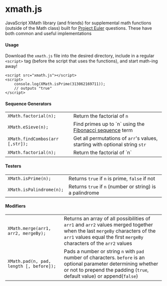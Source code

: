 # xmath.js
JavaScript XMath library (and friends) for supplemental math functions (outside of the Math class) built for [Project Euler](https://projecteuler.net/) questions. These have both common and useful implementations

#### Usage
Download the `xmath.js` file into the desired directory, include in a regular `<script>` tag (before the script that uses the functions), and start math-ing away!

    <script src="xmath.js"></script>
    <script>
	    console.log(XMath.isPrime(313062169711));
	    // outputs "true"
    </script>

#### Sequence Generators
<table>
<tbody>
<tr>
	<td> <code>XMath.factorial(n);</code></td>
	<td>Return the factorial of <code>n</code></td>
</tr>
<tr>
	<td> <code>XMath.eSieve(n);</code></td>
	<td>Find primes up to `n` using the <a href="https://en.wikipedia.org/wiki/Sieve_of_Eratosthenes>Sieve of Eratosthenes</a></td>
</tr>
<tr>
	<td> <code>XMath.fibonacci(n);</code></td>
	<td>Find the <code>n</code>th <a href="https://en.wikipedia.org/wiki/Fibonacci_number">Fibonacci sequence</a> term</td>
</tr>
<tr>
	<td> <code>XMath.findCombos(arr [,str]);</code></td>
	<td>Get all permutations of <code>arr</code>'s values, starting with optional string <code>str</code></td>
</tr>
<tr>
	<td> <code>XMath.factorial(n);</code></td>
	<td>Return the factorial of `n`</td>
</tr>
</tbody>
</table>

#### Testers
<table>
<tbody>
<tr>
	<td> <code>XMath.isPrime(n);</code></td>
	<td>Returns <code>true</code> if <code>n</code> is prime, <code>false</code> if not</td>
</tr>
<tr>
	<td> <code>XMath.isPalindrome(n);</code></td>
	<td>Returns <code>true</code> if <code>n</code> (number or string) is a palindrome</td>
</tr>
</tbody>
</table>

#### Modifiers
<table>
<tbody>
<tr>
	<td> <code>XMath.merge(arr1, arr2, mergeBy);</code></td>
	<td>Returns an array of all possibilities of <code>arr1</code> and <code>arr2</code> values merged together when the last <code>mergeBy</code> characters of the <code>arr1</code> values equal the first <code>mergeBy</code> characters of the <code>arr2</code> values</td>
</tr>
<tr>
	<td> <code>XMath.pad(n, pad, length [, before]);</code></td>
	<td>Pads a number or string <code>n</code> with <code>pad</code> number of characters. <code>before</code> is an optional parameter determining whether or not to prepend the padding (<code>true</code>, default value) or append(<code>false</code>)</td>
</tr>
</tbody>
</table>
